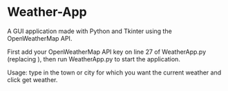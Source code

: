 # Weather-App
A GUI application made with Python and Tkinter using the OpenWeatherMap API.

First add your OpenWeatherMap API key on line 27 of WeatherApp.py (replacing <Insert your OpenWeatherMap key here>), then run WeatherApp.py to start the application.

Usage: type in the town or city for which you want the current weather and click get weather.
